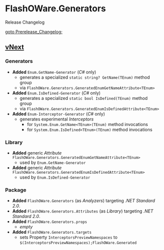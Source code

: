 # FlashOWare.Generators
Release Changelog

[goto Prerelease_Changelog;](./CHANGELOG-Prerelease.md)

## [vNext]
### Generators
- **Added** `Enum.GetName-Generator` (_C#_ only)
  - generates a specialized `static string? GetName(TEnum)` method group
  - via `FlashOWare.Generators.GeneratedEnumGetNameAttribute<TEnum>`
- **Added** `Enum.IsDefined-Generator` (_C#_ only)
  - generates a specialized `static bool IsDefined(TEnum)` method group
  - via `FlashOWare.Generators.GeneratedEnumIsDefinedAttribute<TEnum>`
- **Added** `Enum-Interceptor-Generator` (_C#_ only)
  - generates experimental _Interceptors_
    - for `System.Enum.GetName<TEnum>(TEnum)` method invocations
    - for `System.Enum.IsDefined<TEnum>(TEnum)` method invocations

### Library
- **Added** generic _Attribute_ `FlashOWare.Generators.GeneratedEnumGetNameAttribute<TEnum>`
  - used by `Enum.GetName-Generator`
- **Added** generic _Attribute_ `FlashOWare.Generators.GeneratedEnumIsDefinedAttribute<TEnum>`
  - used by `Enum.IsDefined-Generator`

### Package
- **Added** `FlashOWare.Generators` (as _Analyzers_) targeting _.NET Standard 2.0_.
- **Added** `FlashOWare.Generators.Attributes` (as _Library_) targeting _.NET Standard 2.0_.
- **Added** `FlashOWare.Generators.props`
  - _empty_
- **Added** `FlashOWare.Generators.targets`
  - sets Property `InterceptorsPreviewNamespaces` to `$(InterceptorsPreviewNamespaces);FlashOWare.Generated`

[vnext]: https://github.com/FlashOWare/FlashOWare.Generators/commits/main
